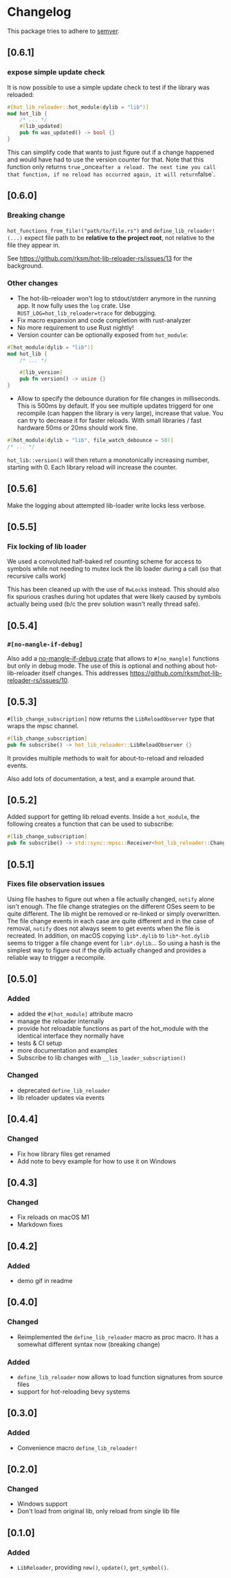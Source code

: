 # Changelog

This package tries to adhere to [semver](https://semver.org/).

## [0.6.1]
### expose simple update check
It is now possible to use a simple update check to test if the library was reloaded:

```rust
#[hot_lib_reloader::hot_module(dylib = "lib")]
mod hot_lib {
    /* ... */
    #[lib_updated]
    pub fn was_updated() -> bool {}
}
```

This can simplify code that wants to just figure out if a change happened and would have had to use the version counter for that.
Note that this function only returns `true` _once` after a reload. The next time you call that function, if no reload has occurred again, it will return `false`.


## [0.6.0]
### Breaking change
`hot_functions_from_file!("path/to/file.rs")` and `define_lib_reloader!(...)` expect file path to be __relative to the project root__, not relative to the file they appear in.

See https://github.com/rksm/hot-lib-reloader-rs/issues/13 for the background.

### Other changes
- The hot-lib-reloader won't log to stdout/stderr anymore in the running app. It now fully uses the `log` crate. Use `RUST_LOG=hot_lib_reloader=trace` for debugging.
- Fix macro expansion and code completion with rust-analyzer
- No more requirement to use Rust nightly!
- Version counter can be optionally exposed from `hot_module`:
```rust
#[hot_module(dylib = "lib")]
mod hot_lib {
    /* ... */

    #[lib_version]
    pub fn version() -> usize {}
}
```

- Allow to specify the debounce duration for file changes in milliseconds. This is 500ms by default. If you see multiple updates triggerd for one recompile (can happen the library is very large), increase that value. You can try to decrease it for faster reloads. With small libraries / fast hardware 50ms or 20ms should work fine.
```rust
#[hot_module(dylib = "lib", file_watch_debounce = 50)]
/* ... */
```

`hot_lib::version()` will then return a monotonically increasing number, starting with 0.
Each library reload will increase the counter.

## [0.5.6]
Make the logging about attempted lib-loader write locks less verbose.

## [0.5.5]
### Fix locking of lib loader
We used a convoluted half-baked ref counting scheme for access to symbols while
not needing to mutex lock the lib loader during a call (so that recursive calls
work)

This has been cleaned up with the use of `RwLock`s instead. This should also fix
spurious crashes during hot updates that were likely caused by symbols actually
being used (b/c the prev solution wasn't really thread safe).

## [0.5.4]
### `#[no-mangle-if-debug]`
Also add a [no-mangle-if-debug crate](https://github.com/rksm/hot-lib-reloader-rs/tree/master/macro-no-mangle-if-debug) that allows to `#[no_mangle]` functions but only in debug mode. The use of this is optional and nothing about hot-lib-reloader itself changes. This addresses https://github.com/rksm/hot-lib-reloader-rs/issues/10.


## [0.5.3]
`#[lib_change_subscription]` now returns the `LibReloadObserver` type that wraps the mpsc channel.
```rust
#[lib_change_subscription]
pub fn subscribe() -> hot_lib_reloader::LibReloadObserver {}
```
It provides multiple methods to wait for about-to-reload and reloaded events.

Also add lots of documentation, a test, and a example around that.


## [0.5.2]
Added support for getting lib reload events.
Inside a `hot_module`, the following creates a function that can be used to subscribe:
```rust
#[lib_change_subscription]
pub fn subscribe() -> std::sync::mpsc::Receiver<hot_lib_reloader::ChangedEvent> {}
```

## [0.5.1]
### Fixes file observation issues
Using file hashes to figure out when a file actually changed, `notify` alone isn't enough.
The file change strategies on the different OSes seem to be quite different.
The lib might be removed or re-linked or simply overwritten.
The file change events in each case are quite different and in the case of removal, `notify` does not always seem to get events when the file is recreated.
In addition, on macOS copying `lib*.dylib` to `lib*-hot.dylib` seems to trigger a file change event for `lib*.dylib`...
So using a hash is the simplest way to figure out if the dylib actually changed and provides a reliable way to trigger a recompile.

## [0.5.0]
### Added
- added the `#[hot_module]` attribute macro
- manage the reloader internally
- provide hot reloadable functions as part of the hot_module with the identical interface they normally have
- tests & CI setup
- more documentation and examples
- Subscribe to lib changes with `__lib_loader_subscription()`
### Changed
- deprecated `define_lib_reloader`
- lib reloader updates via events


## [0.4.4]
### Changed
- Fix how library files get renamed
- Add note to bevy example for how to use it on Windows

## [0.4.3]
### Changed
- Fix reloads on macOS M1
- Markdown fixes

## [0.4.2]
### Added
- demo gif in readme

## [0.4.0]
### Changed
- Reimplemented the `define_lib_reloader` macro as proc macro. It has a somewhat different syntax now (breaking change)
### Added
- `define_lib_reloader` now allows to load function signatures from source files
- support for hot-reloading bevy systems


## [0.3.0]
### Added
- Convenience macro `define_lib_reloader!`

## [0.2.0]
### Changed
- Windows support
- Don't load from original lib, only reload from single lib file

## [0.1.0]
### Added
- `LibReloader`, providing `new()`, `update()`, `get_symbol()`.
